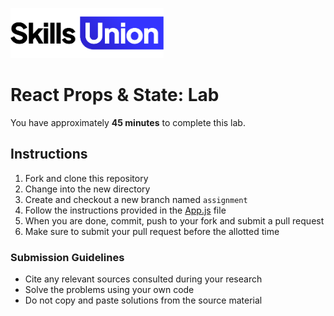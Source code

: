 [<img src="assets/images/su-logo.png" alt="Skills Union Logo" height="80px" />](https://www.skillsunion.com/)

# React Props & State: Lab

You have approximately **45 minutes** to complete this lab.

## Instructions

1. Fork and clone this repository
2. Change into the new directory
3. Create and checkout a new branch named `assignment`
4. Follow the instructions provided in the [App.js](./my-login-app/src/App.js) file
5. When you are done, commit, push to your fork and submit a pull request
6. Make sure to submit your pull request before the allotted time

### Submission Guidelines

- Cite any relevant sources consulted during your research
- Solve the problems using your own code
- Do not copy and paste solutions from the source material
